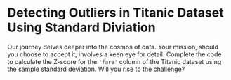 # Detecting Outliers in Titanic Dataset Using Standard Diviation

Our journey delves deeper into the cosmos of data. Your mission, should you choose to accept it, involves a keen eye for detail. Complete the code to calculate the Z-score for the `'fare'` column of the Titanic dataset using the sample standard deviation. Will you rise to the challenge?